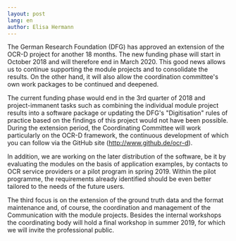 ```yaml
---
layout: post
lang: en
author: Elisa Hermann
---
```


The German Research Foundation (DFG) has approved an extension of the OCR-D project for another 18 months. The new funding phase will start in October 2018 and will therefore end in March 2020. This good news allows us to continue supporting the module projects and to consolidate the results. On the other hand, it will also allow the coordination committee's own work packages to be continued and deepened.

The current funding phase would end in the 3rd quarter of 2018 and project-immanent tasks such as combining the individual module project results into a software package or updating the DFG's "Digitisation" rules of practice based on the findings of this project would not have been possible. During the extension period, the Coordinating Committee will work particularly on the OCR-D framework, the continuous development of which you can follow via the GitHub site (http://www.github.de/ocr-d).

In addition, we are working on the later distribution of the software, be it by evaluating the modules on the basis of application examples, by contacts to OCR service providers or a pilot program in spring 2019. Within the pilot programme, the requirements already identified should be even better tailored to the needs of the future users.

The third focus is on the extension of the ground truth data and the format maintenance and, of course, the coordination and management of the Communication with the module projects.  Besides the internal workshops the coordinating body will hold a final workshop in summer 2019, for which we will invite the professional public.